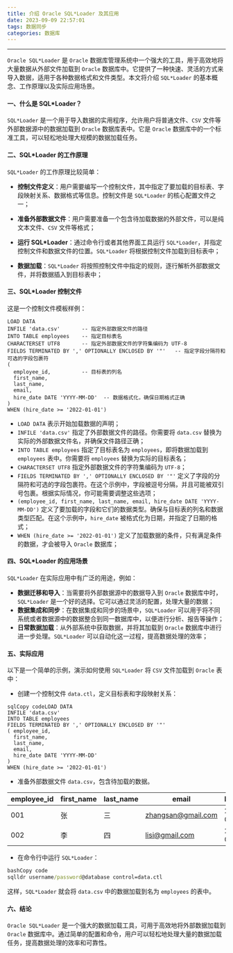 ```yaml
---
title: 介绍 Oracle SQL*Loader 及其应用
date: 2023-09-09 22:57:01
tags: 数据同步
categories: 数据库
---
```


-----

`Oracle SQL*Loader` 是 `Oracle` 数据库管理系统中一个强大的工具，用于高效地将大量数据从外部文件加载到 `Oracle` 数据库中。它提供了一种快速、灵活的方式来导入数据，适用于各种数据格式和文件类型。本文将介绍 `SQL*Loader` 的基本概念、工作原理以及实际应用场景。

#### 一、什么是 SQL*Loader？

`SQL*Loader` 是一个用于导入数据的实用程序，允许用户将普通文件、`CSV` 文件等外部数据源中的数据加载到 `Oracle` 数据库表中。它是 `Oracle` 数据库中的一个标准工具，可以轻松地处理大规模的数据加载任务。

#### 二、SQL*Loader 的工作原理

`SQL*Loader` 的工作原理比较简单：

* **控制文件定义**：用户需要编写一个控制文件，其中指定了要加载的目标表、字段映射关系、数据格式等信息。控制文件是 `SQL*Loader` 的核心配置文件之一；

* **准备外部数据文件**：用户需要准备一个包含待加载数据的外部文件，可以是纯文本文件、`CSV` 文件等格式；

* **运行 SQL\*Loader**：通过命令行或者其他界面工具运行 `SQL*Loader`，并指定控制文件和数据文件的位置。`SQL*Loader` 将根据控制文件加载到目标表中；

* **数据加载**：`SQL*Loader` 将按照控制文件中指定的规则，逐行解析外部数据文件，并将数据插入到目标表中；

#### 三、SQL*Loader 控制文件

这是一个控制文件模板样例：

```
LOAD DATA
INFILE 'data.csv'       -- 指定外部数据文件的路径
INTO TABLE employees    -- 指定目标表名
CHARACTERSET UTF8       -- 指定外部数据文件的字符集编码为 UTF-8
FIELDS TERMINATED BY ',' OPTIONALLY ENCLOSED BY '"'   -- 指定字段分隔符和可选的字段包裹符
( 
  employee_id,          -- 目标表的列名
  first_name,
  last_name,
  email,
  hire_date DATE 'YYYY-MM-DD'  -- 数据格式化，确保日期格式正确
)
WHEN (hire_date >= '2022-01-01')
```

- `LOAD DATA` 表示开始加载数据的声明；
- `INFILE 'data.csv'` 指定了外部数据文件的路径。你需要将 `data.csv` 替换为实际的外部数据文件名，并确保文件路径正确；
- `INTO TABLE employees` 指定了目标表名为 `employees`，即将数据加载到 `employees` 表中。你需要将 `employees` 替换为实际的目标表名；
- `CHARACTERSET UTF8` 指定外部数据文件的字符集编码为 `UTF-8`；
- `FIELDS TERMINATED BY ',' OPTIONALLY ENCLOSED BY '"'` 定义了字段的分隔符和可选的字段包裹符。在这个示例中，字段被逗号分隔，并且可能被双引号包裹。根据实际情况，你可能需要调整这些选项；
- `(employee_id, first_name, last_name, email, hire_date DATE 'YYYY-MM-DD')` 定义了要加载的字段和它们的数据类型。确保与目标表的列名和数据类型匹配。在这个示例中，`hire_date` 被格式化为日期，并指定了日期的格式；
- `WHEN (hire_date >= '2022-01-01')` 定义了加载数据的条件，只有满足条件的数据，才会被导入 `Oracle` 数据库；

#### 四、SQL*Loader 的应用场景

`SQL*Loader` 在实际应用中有广泛的用途，例如：

- **数据迁移和导入**：当需要将外部数据源中的数据导入到 `Oracle` 数据库中时，`SQL*Loader` 是一个好的选择。它可以通过灵活的配置，处理大量的数据；
- **数据集成和同步**：在数据集成和同步的场景中，`SQL*Loader` 可以用于将不同系统或者数据源中的数据整合到同一数据库中，以便进行分析、报告等操作；
- **日常数据加载**：从外部系统中获取数据，并将其加载到 `Oracle` 数据库中进行进一步处理。`SQL*Loader` 可以自动化这一过程，提高数据处理的效率；

#### 五、实际应用

以下是一个简单的示例，演示如何使用 `SQL*Loader` 将 `CSV` 文件加载到 `Oracle` 表中：

* 创建一个控制文件 `data.ctl`，定义目标表和字段映射关系：

```
sqlCopy codeLOAD DATA
INFILE 'data.csv'
INTO TABLE employees
FIELDS TERMINATED BY ',' OPTIONALLY ENCLOSED BY '"'
( employee_id,
  first_name,
  last_name,
  email,
  hire_date DATE 'YYYY-MM-DD'
)
WHEN (hire_date >= '2022-01-01')
```

* 准备外部数据文件 `data.csv`，包含待加载的数据。

| employee_id | first_name | last_name | email              | hire_date  |
| ----------- | ---------- | --------- | ------------------ | ---------- |
| 001         | 张         | 三        | zhangsan@gmail.com | 2023-01-01 |
| 002         | 李         | 四        | lisi@gmail.com     | 2023-01-02 |

* 在命令行中运行 `SQL*Loader`：

```cmd
bashCopy code
sqlldr username/password@database control=data.ctl
```

这样，`SQL*Loader` 就会将 `data.csv` 中的数据加载到名为 `employees` 的表中。

#### 六、结论

`Oracle SQL*Loader` 是一个强大的数据加载工具，可用于高效地将外部数据加载到 `Oracle` 数据库中。通过简单的配置和命令，用户可以轻松地处理大量的数据加载任务，提高数据处理的效率和可靠性。